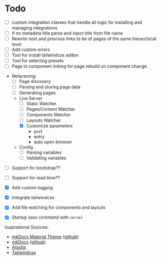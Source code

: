 # Todo

- [ ] custom integration classes that handle all logic for installing and managing integrations
- [ ] if no metadata title parse and inject title from file name
- [ ] Rewrite next and previous links to be of pages of the same hierarchical level
- [ ] Add custom errors
- [ ] Tool for install tailwindcss addon
- [ ] Tool for selecting presets
- [ ] Page to component linking for page rebuild on component change.
- Refactoring
  - [ ] Page discovery
  - [ ] Parsing and storing page data
  - [ ] Generating pages
  - Live Server
    - [ ] Static Watcher
    - [ ] Pages/Content Watcher
    - [ ] Components Watcher
    - [ ] Layouts Watcher
    - [x] Customize parameters
      - port
      - entry
      - auto open browser
  - Config
    - [ ] Parsing variables
    - [ ] Validating variables
- [ ] Support for bootstrap??
- [ ] Support for read time??
- [x] Add custom logging
- [x] Integrate tailwindcss
- [x] Add file watching for components and layouts
- [x] Startup sass command with `server`


Inspirational Sources:
- [mkDocs Material Theme](https://squidfunk.github.io/mkdocs-material/) ([github](https://github.com/squidfunk/mkdocs-material))
- [mkDocs](https://www.mkdocs.org/) ([github](https://github.com/mkdocs/mkdocs))
- [Algolia](https://www.algolia.com/)
- [Tailwindcss](https://tailwindcss.com/)